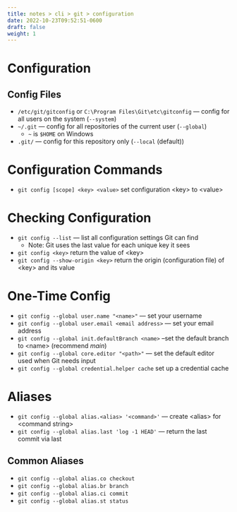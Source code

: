 ```yaml
---
title: notes > cli > git > configuration
date: 2022-10-23T09:52:51-0600
draft: false
weight: 1
---
```

# Configuration
## Config Files 
- `/etc/git/gitconfig` or `C:\Program Files\Git\etc\gitconfig` — config for all users on the system (`--system`)
- `~/.git` — config for all repositories of the current user (`--global`)
  - `~` is `$HOME` on Windows
- `.git/` — config for this repository only (`--local` (default))

# Configuration Commands
- `git config [scope] <key> <value>` set configuration \<key\> to \<value\>

# Checking Configuration
- `git config --list` — list all configuration settings Git can find
  - Note: Git uses the last value for each unique key it sees
- `git config <key>` return the value of \<key\>  
- `git config --show-origin <key>` return the origin (configuration file) of \<key\> and its value  

# One-Time Config
- `git config --global user.name "<name>"` — set your username  
- `git config --global user.email <email address>` — set your email address  
- `git config --global init.defaultBranch <name>` –set the default branch to \<name\> (recommend *main*)  
- `git config --global core.editor "<path>"` — set the default editor used when Git needs input  
- `git config --global credential.helper cache` set up a credential cache

# Aliases
- `git config --global alias.<alias> '<command>'` — create \<alias\> for \<command string\>
- `git config --global alias.last 'log -1 HEAD'` — return the last commit via last

## Common Aliases
- `git config --global alias.co checkout`
- `git config --global alias.br branch`
- `git config --global alias.ci commit`
- `git config --global alias.st status`
